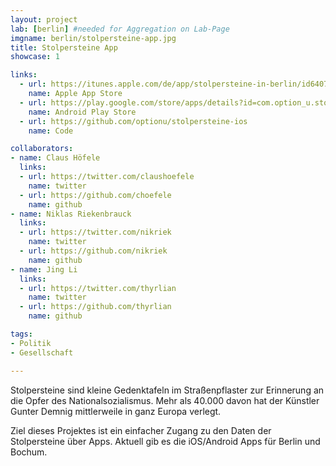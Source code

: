 ```yaml
---
layout: project
lab: [berlin] #needed for Aggregation on Lab-Page
imgname: berlin/stolpersteine-app.jpg
title: Stolpersteine App
showcase: 1

links:
  - url: https://itunes.apple.com/de/app/stolpersteine-in-berlin/id640731757?mt=8
    name: Apple App Store
  - url: https://play.google.com/store/apps/details?id=com.option_u.stolpersteine
    name: Android Play Store
  - url: https://github.com/optionu/stolpersteine-ios
    name: Code

collaborators:
- name: Claus Höfele
  links:
  - url: https://twitter.com/claushoefele
    name: twitter
  - url: https://github.com/choefele
    name: github
- name: Niklas Riekenbrauck
  links:
  - url: https://twitter.com/nikriek
    name: twitter
  - url: https://github.com/nikriek
    name: github
- name: Jing Li
  links:
  - url: https://twitter.com/thyrlian
    name: twitter
  - url: https://github.com/thyrlian
    name: github

tags:
- Politik
- Gesellschaft

---
```


Stolpersteine sind kleine Gedenktafeln im Straßenpflaster zur Erinnerung an die Opfer des Nationalsozialismus. Mehr als 40.000 davon hat der Künstler Gunter Demnig mittlerweile in ganz Europa verlegt.

Ziel dieses Projektes ist ein einfacher Zugang zu den Daten der Stolpersteine über Apps. Aktuell gib es die iOS/Android Apps für Berlin und Bochum.
